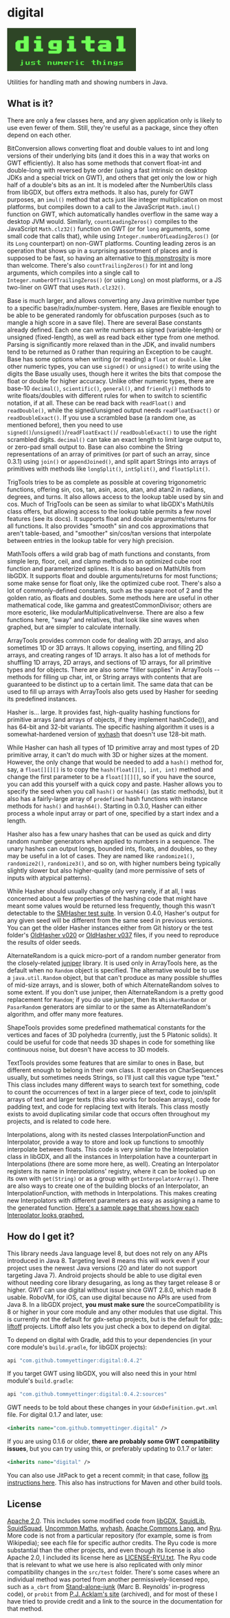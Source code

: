 # digital

![digital](docs/logo.png)

Utilities for handling math and showing numbers in Java.

## What is it?

There are only a few classes here, and any given application
only is likely to use even fewer of them. Still, they're
useful as a package, since they often depend on each other.

BitConversion allows converting float and double values to
int and long versions of their underlying bits (and it does
this in a way that works on GWT efficiently). It also has
some methods that convert float-int and double-long with
reversed byte order (using a fast intrinsic on desktop JDKs
and a special trick on GWT), and others that get only the low
or high half of a double's bits as an int. It is modeled after
the NumberUtils class from libGDX, but offers extra methods.
It also has, purely for GWT purposes, an `imul()` method that
acts just like integer multiplication on most platforms, but
compiles down to a call to the JavaScript `Math.imul()`
function on GWT, which automatically handles overflow in the
same way a desktop JVM would. Similarly, `countLeadingZeros()`
compiles to the JavaScript `Math.clz32()` function on GWT (or
for `long` arguments, some small code that calls that), while
using `Integer.numberOfLeadingZeros()` (or its `Long`
counterpart) on non-GWT platforms. Counting leading zeros is
an operation that shows up in a surprising assortment of
places and is supposed to be fast, so having an alternative to
[this monstrosity](https://github.com/gwtproject/gwt/blob/main/user/super/com/google/gwt/emul/java/lang/Integer.java#L118)
is more than welcome. There's also `countTrailingZeros()` for
int and long arguments, which compiles into a single call to
`Integer.numberOfTrailingZeros()` (or using `Long`) on most
platforms, or a JS two-liner on GWT that uses `Math.clz32()`. 

Base is much larger, and allows converting any Java primitive
number type to a specific base/radix/number-system. Here,
Bases are flexible enough to be able to be generated randomly
for obfuscation purposes (such as to mangle a high score in a
save file). There are several Base constants already defined.
Each one can write numbers as signed (variable-length) or
unsigned (fixed-length), as well as read back either type from
one method. Parsing is significantly more relaxed than in the
JDK, and invalid numbers tend to be returned as 0 rather than
requiring an Exception to be caught. Base has some options
when writing (or reading) a `float` or `double`. Like other
numeric types, you can use `signed()` or `unsigned()` to write
using the digits the Base usually uses, though here it writes
the bits that compose the float or double for higher accuracy.
Unlike other numeric types, there are base-10 `decimal()`,
`scientific()`, `general()`, and `friendly()` methods to write
floats/doubles with different rules for when to switch to
scientific notation, if at all. These can be read back with
`readFloat()` and `readDouble()`, while the signed/unsigned
output needs `readFloatExact()` or `readDoubleExact()`. If you
use a scrambled base (a random one, as mentioned before), then
you need to use `signed()`/`unsigned()`/`readFloatExact()`/
`readDoubleExact()` to use the right scrambled digits.
`decimal()` can take an exact length to limit large output to,
or zero-pad small output to. Base
can also combine the String representations of an array of
primitives (or part of such an array, since 0.3.1) using
`join()` or `appendJoined()`, and split apart Strings into 
arrays of primitives with methods like `longSplit()`,
`intSplit()`, and `floatSplit()`.

TrigTools tries to be as complete as possible at covering
trigonometric functions, offering sin, cos, tan, asin, acos,
atan, and atan2 in radians, degrees, and turns. It also allows
access to the lookup table used by sin and cos. Much of
TrigTools can be seen as similar to what libGDX's MathUtils
class offers, but allowing access to the lookup table permits
a few novel features (see its docs). It supports float and
double arguments/returns for all functions. It also provides
"smooth" sin and cos approximations that aren't table-based,
and "smoother" sin/cos/tan versions that interpolate between
entries in the lookup table for very high precision.

MathTools offers a wild grab bag of math functions and
constants, from simple lerp, floor, ceil, and clamp methods to
an optimized cube root function and parameterized splines. It
is also based on MathUtils from libGDX. It supports float and
double arguments/returns for most functions; some make sense
for float only, like the optimized cube root. There's also a
lot of commonly-defined constants, such as the square root of
2 and the golden ratio, as floats and doubles. Some methods
here are useful in other mathematical code, like gamma and
greatestCommonDivisor; others are more esoteric, like
modularMultiplicativeInverse. There are also a few functions
here, "sway" and relatives, that look like sine waves when
graphed, but are simpler to calculate internally.

ArrayTools provides common code for dealing with 2D arrays, and
also sometimes 1D or 3D arrays. It allows copying, inserting,
and filling 2D arrays, and creating ranges of 1D arrays. It also
has a lot of methods for shuffling 1D arrays, 2D arrays, and
sections of 1D arrays, for all primitive types and for objects.
There are also some "filler supplies" in ArrayTools -- methods
for filling up char, int, or String arrays with contents that
are guaranteed to be distinct up to a certain limit. The same
data that can be used to fill up arrays with ArrayTools also
gets used by Hasher for seeding its predefined instances.

Hasher is... large. It provides fast, high-quality hashing
functions for primitive arrays (and arrays of objects, if they
implement hashCode()), and has 64-bit and 32-bit variants. The
specific hashing algorithm it uses is a somewhat-hardened
version of [wyhash](https://github.com/wangyi-fudan/wyhash) that
doesn't use 128-bit math.

While Hasher can hash all types of 1D
primitive array and most types of 2D primitive array, it can't
do much with 3D or higher sizes at the moment. However, the only
change that would be needed to add a `hash()` method for, say, a
`float[][][]` is to copy the `hash(float[][], int, int)` method and change
the first parameter to be a `float[][][]`, so if you have the source,
you can add this yourself with a quick copy and paste. Hasher
allows you to specify the seed when you call `hash()` or
`hash64()` (as static methods), but it also has a fairly-large
array of `predefined` hash functions with instance methods for
`hash()` and `hash64()`. Starting in 0.3.0, Hasher can either
process a whole input array or part of one, specified by a start
index and a length.

Hasher also has a few unary hashes that
can be used as quick and dirty random number generators when
applied to numbers in a sequence. The unary hashes can output
longs, bounded ints, floats, and doubles, so they may be useful in
a lot of cases. They are named like `randomize1()`, `randomize2()`,
`randomize3()`, and so on, with higher numbers being typically
slightly slower but also higher-quality (and more permissive of
sets of inputs with atypical patterns).

While Hasher should usually
change only very rarely, if at all, I was concerned about a few
properties of the hashing code that might have meant some values
would be returned less frequently, though this wasn't detectable to
the [SMHasher test suite](https://github.com/rurban/smhasher). In
version 0.4.0, Hasher's output for any given seed will be different
from the same seed in previous versions. You can get the older
Hasher instances either from Git history or the test folder's
[OldHasher v020](src/test/java/com/github/tommyettinger/digital/v020/OldHasher.java)
or [OldHasher v037](src/test/java/com/github/tommyettinger/digital/v037/OldHasher.java) files,
if you need to reproduce the results of older seeds.

AlternateRandom is a quick micro-port of a random number generator
from the closely-related [juniper](https://github.com/tommyettinger/juniper)
library. It is used only in ArrayTools here, as the default when
no `Random` object is specified. The alternative would be to use
a `java.util.Random` object, but that can't produce as many
possible shuffles of mid-size arrays, and is slower, both of which
AlternateRandom solves to some extent. If you don't use juniper,
then AlternateRandom is a pretty good replacement for `Random`;
if you do use juniper, then its `WhiskerRandom` or `PasarRandom`
generators are similar to or the same as AlternateRandom's
algorithm, and offer many more features.

ShapeTools provides some predefined mathematical constants for
the vertices and faces of 3D polyhedra (currently, just the 5
Platonic solids). It could be useful for code that needs 3D shapes
in code for something like continuous noise, but doesn't have
access to 3D models.

TextTools provides some features that are similar to ones in Base,
but different enough to belong in their own class. It operates on
CharSequences usually, but sometimes needs Strings, so I'll just
call this vague type "text." This class includes many different
ways to search text for something, code to count the occurrences
of text in a larger piece of text, code to join/split arrays of
text and larger texts (this also works for boolean arrays), code
for padding text, and code for replacing text with literals. This
class mostly exists to avoid duplicating similar code that occurs
often throughout my projects, and is related to code here.

Interpolations, along with its nested classes InterpolationFunction
and Interpolator, provide a way to store and look up functions to
smoothly interpolate between floats. This code is very similar to
the Interpolation class in libGDX, and all the instances in
Interpolation have a counterpart in Interpolations (there are some
more here, as well). Creating an Interpolator registers its name
in Interpolations' registry, where it can be looked up on its own
with `get(String)` or as a group with `getInterpolatorArray()`.
There are also ways to create one of the building blocks of an
Interpolator, an InterpolationFunction, with methods in
Interpolations. This makes creating new Interpolators with different
parameters as easy as assigning a name to the generated function.
[Here's a sample page that shows how each Interpolator looks graphed.](docs/interpolators.html)

## How do I get it?

This library needs Java language level 8, but does not rely on any
APIs introduced in Java 8. Targeting level 8 means this will work
even if your project uses the newest Java versions (20 and later do
not support targeting Java 7). Android projects should be able to
use digital even without needing core library desugaring, as long
as they target release 8 or higher. GWT can use digital without
issue since GWT 2.8.0, which made 8 usable. RoboVM, for iOS, can use
digital because no APIs are used from Java 8. In a libGDX project,
**you must make sure** the sourceCompatibility is 8 or higher in
your core module and any other modules that use digital. This is
currently not the default for gdx-setup projects, but is the default
for [gdx-liftoff](https://github.com/tommyettinger/gdx-liftoff)
projects. Liftoff also lets you just check a box to depend on digital.

To depend on digital with Gradle, add this to your dependencies (in
your core module's `build.gradle`, for libGDX projects):

```groovy
api "com.github.tommyettinger:digital:0.4.2"
```

If you target GWT using libGDX, you will also need this in your
html module's `build.gradle`:

```groovy
api "com.github.tommyettinger:digital:0.4.2:sources"
```

GWT needs to be told about these changes in your `GdxDefinition.gwt.xml`
file. For digital 0.1.7 and later, use:

```xml
<inherits name="com.github.tommyettinger.digital" />
```

If you are using 0.1.6 or older, **there are probably some GWT
compatibility issues**, but you can try using this, or preferably
updating to 0.1.7 or later:

```xml
<inherits name="digital" />
```

You can also use JitPack to get a recent commit; in that case,
follow [its instructions here](https://jitpack.io/#tommyettinger/digital/).
This also has instructions for Maven and other build tools.

## License

[Apache 2.0](LICENSE). This includes some modified code from
[libGDX](https://github.com/libgdx/libgdx), 
[SquidLib](https://github.com/yellowstonegames/SquidLib),
[SquidSquad](https://github.com/yellowstonegames/SquidSquad),
[Uncommon Maths](https://maths.uncommons.org/),
[wyhash](https://github.com/wangyi-fudan/wyhash),
[Apache Commons Lang](https://github.com/apache/commons-lang),
and [Ryu](https://github.com/ulfjack/ryu). More code
is not from a particular repository (for example, some is from
Wikipedia); see each file for specific author credits. The Ryu
code is more substantial than the other projects, and even
though its license is also Apache 2.0, I included its license
here as [LICENSE-RYU.txt](LICENSE-RYU.txt). The Ryu code that
is relevant to what we use here is also replicated with only
minor compatibility changes in the `src/test` folder.
There's some cases where an individual method was ported from
another permissively-licensed repo, such as
`a_cbrt` from [Stand-alone-junk](https://github.com/Marc-B-Reynolds/Stand-alone-junk)
(Marc B. Reynolds' in-progress code), or `probit` from
[P.J. Acklam's site](https://web.archive.org/web/20151030215612/http://home.online.no/~pjacklam/notes/invnorm/)
(archived), and for most of these I
have tried to provide credit and a link to the source in the
documentation for that method.
